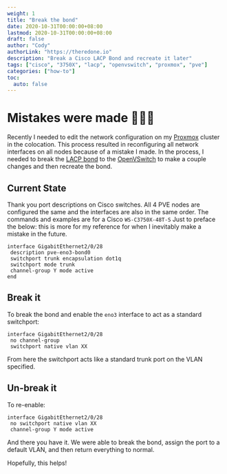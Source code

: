 ```yaml
---
weight: 1
title: "Break the bond"
date: 2020-10-31T00:00:00+08:00
lastmod: 2020-10-31T00:00:00+08:00
draft: false
author: "Cody"
authorLink: "https://theredone.io"
description: "Break a Cisco LACP Bond and recreate it later"
tags: ["cisco", "3750X", "lacp", "openvswitch", "proxmox", "pve"]
categories: ["how-to"]
toc:
  auto: false
---
```


# Mistakes were made 🤦🏻‍♂️

Recently I needed to edit the network configuration on my [Proxmox][1] cluster in the colocation. This process resulted in reconfiguring all network interfaces on all nodes because of a mistake I made. In the process, I needed to break the [LACP bond][2] to the [OpenVSwitch][3] to make a couple changes and then recreate the bond.

## Current State

Thank you port descriptions on Cisco switches. All 4 PVE nodes are configured the same and the interfaces are also in the same order. The commands and examples are for a Cisco `WS-C3750X-48T-S` Just to preface the below: this is more for my reference for when I inevitably make a mistake in the future.

```console
interface GigabitEthernet2/0/28
 description pve-eno3-bond0
 switchport trunk encapsulation dot1q
 switchport mode trunk
 channel-group Y mode active
end
```

## Break it

To break the bond and enable the `eno3` interface to act as a standard switchport:

```console
interface GigabitEthernet2/0/28
 no channel-group
 switchport native vlan XX
```

From here the switchport acts like a standard trunk port on the VLAN specified.

## Un-break it

To re-enable:

```console
interface GigabitEthernet2/0/28
 no switchport native vlan XX
 channel-group Y mode active
```

And there you have it. We were able to break the bond, assign the port to a default VLAN, and then return everything to normal.

Hopefully, this helps!

<!-- External Links -->
[1]: https://proxmox.com/en/proxmox-ve
[2]: https://en.wikipedia.org/wiki/Link_aggregation
[3]: https://pve.proxmox.com/wiki/Open_vSwitch
